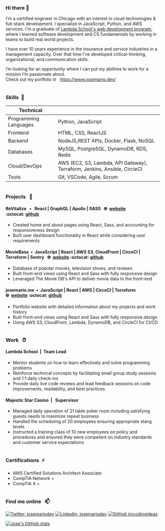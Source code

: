 ### Hi there 👋

I'm a certified engineer in Chicago with an interest in cloud technologies & full-stack development. I specialize in JavaScript, Python, and AWS services. I'm a graduate of [Lambda School's web development program](https://www.lambdaschool.com), where I learned software development and CS fundamentals by working in teams to build real world projects.

I have over 10 years experience in the insurance and service industries in a management capacity. Over that time I've developed critical-thinking, organizational, and communication skills.

I’m looking for an opportunity where I can put my abilities to work for a mission I’m passionate about.  
Check out my portfolio :globe_with_meridians:&nbsp;&nbsp; https://www.josemario.dev/

#

<!--
**josemariodev/josemariodev** is a ✨ _special_ ✨ repository because its `README.md` (this file) appears on your GitHub profile.

Here are some ideas to get you started:

- 🔭 I’m currently working on ...
- 🌱 I’m currently learning ...
- 👯 I’m looking to collaborate on ...
- 🤔 I’m looking for help with ...
- 💬 Ask me about ...
- 📫 How to reach me: ...
- 😄 Pronouns: ...
- ⚡ Fun fact: ...
-->

### Skills &nbsp;🌱

| Technical             |                                                                           |
| --------------------- | ------------------------------------------------------------------------- |
| Programming Languages | Python, JavaScript                                                        |
| Frontend              | HTML, CSS, ReactJS                                                        |
| Backend               | NodeJS,REST APIs, Docker, Flask, NoSQL                                    |
| Databases             | MySQL, PostgreSQL, DynamoDB, RDS, Redis                                   |
| Cloud/DevOps          | AWS (EC2, S3, Lambda, API Gateway), Terraform, Jenkins, Ansible, CircleCI |
| Tools                 | Git, VSCode, Agile, Scrum                                                 |

#

### Projects &nbsp; 🔭

#### ReVitalize &nbsp; &bull; &nbsp; React | GraphQL | Apollo | SASS &nbsp; :globe_with_meridians:&nbsp;&nbsp;[website](https://revitalizecommunity.netlify.app/) :octocat:&nbsp;[github](http://www.github.com/Revitalized-Playground)

- Created home and about pages using React, Sass, and accounting for responsiveness design
- Built user dashboard functionality in React while considering user requirements

#### MovieBase &nbsp;&bull;&nbsp; JavaScript | React | AWS S3, CloudFront | CirceCI | Terraform | Sentry &nbsp; :globe_with_meridians:&nbsp;&nbsp;[website](https://www.moviebase.online) :octocat:&nbsp;[github](http://www.github.com/josemariodev/movieapp)

- Database of popular movies, television shows, and reviews
- Built front-end views using React and Sass with fully responsive design
- Leveraged The Movie DB's API to deliver movie data to the front-end

#### josemario.me &nbsp;&bull;&nbsp; JavaScript | React | AWS | CirceCI | Terraform &nbsp; :globe_with_meridians:&nbsp;&nbsp;[website](https://www.josemario.me) :octocat:&nbsp;[github](http://www.github.com/josemariodev/josemariodev-portfolio)

- Portfolio website with detailed information about my projects and work history
- Built front-end views using React and Sass with fully responsive design
- Using AWS S3, CloudFront, Lambda, DynamoDB, and CircleCI for CI/CD

#

### Work &nbsp; ⏰

#### Lambda School &nbsp;|&nbsp;&nbsp;Team Lead

- Mentor students on how to learn effectively and solve programming problems
- Reinforce technical concepts by facilitating small group study sessions and 1:1 daily check-ins
- Provide daily live code reviews and lead feedback sessions on code improvements, readability, and best practices

#### Majestic Star Casino &nbsp;|&nbsp;&nbsp; Supervisor

- Managed daily operation of 21 table poker room including satisfying guests needs to maximize repeat business
- Handled the scheduling of 20 employees ensuring appropriate stang levels
- Instructed a training class of 10 new employees on policy and procedures and ensured they were competent on industry standards and customer service expectations

#

### Certifications &nbsp;⚡

- AWS Certified Solutions Architect Associate
- CompTIA Network +
- CompTIA A +

#

### Find me online &nbsp; 📫

[![Twitter: josemariodev](https://img.shields.io/twitter/follow/josemariodev?style=social)](https://twitter.com/josemariodev)
[![Linkedin: josemariodev](https://img.shields.io/badge/-josemariodev-blue?style=flat-square&logo=Linkedin&logoColor=white&link=https://www.linkedin.com/in/josemariodev/)](https://www.linkedin.com/in/josemariodev/)
[![GitHub imcodingideas](https://img.shields.io/github/followers/josemariodev?label=follow&style=social)](https://github.com/josemariodev)

[![Jose's GitHub stats](https://github-readme-stats.vercel.app/api?username=josemariodev&show_icons=true&theme=prussian)](https://github.com/josemariodev/github-readme-stats)
